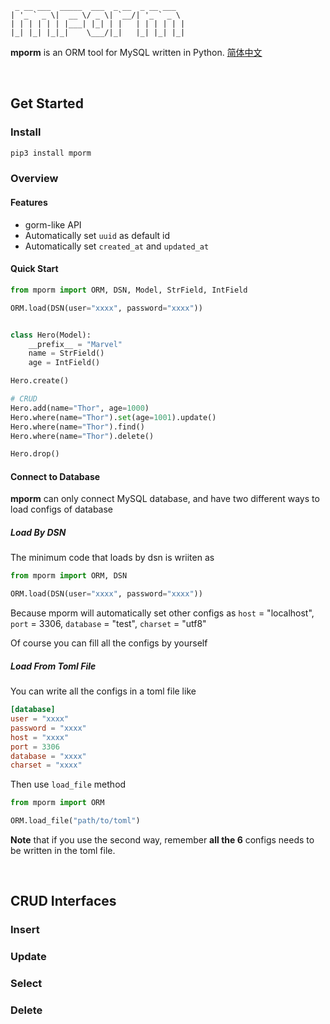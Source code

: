 ```
 _ __ ___  _____  ___  _ __  _ __ ___
| '_ ` _ \|  __ \/ _ \| `__/| '_ ` _ \
| | | | | | |___| |_| | |   | | | | | |
|_| |_| |_|_|    \___/|_|   |_| |_| |_|
```

**mporm** is an ORM tool for MySQL written in Python. [简体中文](https://github.com/Mivinci/mporm/blob/master/README_zh.md)

<br/>

## Get Started

### Install

```bash
pip3 install mporm
```

### Overview

#### Features

- gorm-like API
- Automatically set `uuid` as default id
- Automatically set `created_at` and `updated_at`

#### Quick Start

```python
from mporm import ORM, DSN, Model, StrField, IntField

ORM.load(DSN(user="xxxx", password="xxxx"))


class Hero(Model):
    __prefix__ = "Marvel"
    name = StrField()
    age = IntField()

Hero.create()

# CRUD
Hero.add(name="Thor", age=1000)
Hero.where(name="Thor").set(age=1001).update()
Hero.where(name="Thor").find()
Hero.where(name="Thor").delete()

Hero.drop()
```

#### Connect to Database

**mporm** can only  connect MySQL database, and have two different ways to load configs of database

##### Load By DSN

The minimum code that loads by dsn is wriiten as

```python
from mporm import ORM, DSN

ORM.load(DSN(user="xxxx", password="xxxx"))
```

Because mporm will automatically set other configs as `host` = "localhost", `port` = 3306, `database` = "test", `charset` = "utf8"

Of course you can fill all the configs by yourself

##### Load From Toml File

You can write all the configs in a toml file like

```toml
[database]
user = "xxxx"
password = "xxxx"
host = "xxxx"
port = 3306
database = "xxxx"
charset = "xxxx"
```

Then use `load_file` method

```python
from mporm import ORM

ORM.load_file("path/to/toml")
```

**Note** that if you use the second way, remember **all the 6** configs needs to be written in the toml file.

<br/>

## CRUD Interfaces

### Insert

### Update

### Select

### Delete
